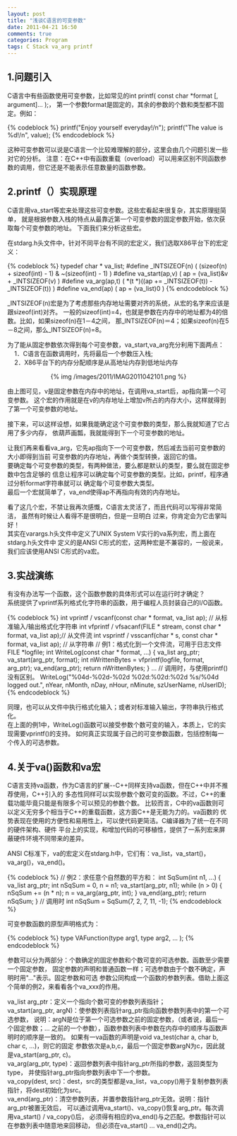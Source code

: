 ```yaml
---
layout: post
title: "浅谈C语言的可变参数"
date: 2011-04-21 16:50
comments: true
categories: Program
tags: C Stack va_arg printf
---
```

<h2>1.问题引入</h2>
<p>
C语言中有些函数使用可变参数，比如常见的int printf( const char *format [, argument]... );，
第一个参数format是固定的，其余的参数的个数和类型都不固定。例如：</p>
{% codeblock %}
printf("Enjoy yourself everyday!/n");
printf("The value is %d!/n", value);
{% endcodeblock %}
<p>这种可变参数可以说是C语言一个比较难理解的部分，这里会由几个问题引发一些对它的分析。
注意：在C++中有函数重载（overload）可以用来区别不同函数参数的调用，但它还是不能表示任意数量的函数参数。</p>

<h2>2.printf（）实现原理</h2>
<p>
C语言用va_start等宏来处理这些可变参数。这些宏看起来很复杂，其实原理挺简单，
就是根据参数入栈的特点从最靠近第一个可变参数的固定参数开始，依次获取每个可变参数的地址。
下面我们来分析这些宏。</p>

<!-- more -->
<p>在stdarg.h头文件中，针对不同平台有不同的宏定义，我们选取X86平台下的宏定义：</p>
{% codeblock %}
typedef char * va_list;
#define _INTSIZEOF(n) ( (sizeof(n) + sizeof(int) - 1) & ~(sizeof(int) - 1) )
#define va_start(ap,v) ( ap = (va_list)&v + _INTSIZEOF(v) )
#define va_arg(ap,t) ( *(t *)((ap += _INTSIZEOF(t)) - _INTSIZEOF(t)) )
#define va_end(ap) ( ap = (va_list)0 )
{% endcodeblock %}
<p>_INTSIZEOF(n)宏是为了考虑那些内存地址需要对齐的系统，从宏的名字来应该是跟sizeof(int)对齐。
一般的sizeof(int)=4，也就是参数在内存中的地址都为4的倍数。比如，如果sizeof(n)在1－4之间，
那_INTSIZEOF(n)＝4；如果sizeof(n)在5－8之间，那么_INTSIZEOF(n)=8。</p>

<p>为了能从固定参数依次得到每个可变参数，va_start,va_arg充分利用下面两点：</br>
&nbsp;&nbsp;&nbsp;&nbsp;1．C语言在函数调用时，先将最后一个参数压入栈;</br>
&nbsp;&nbsp;&nbsp;&nbsp;2．X86平台下的内存分配顺序是从高地址内存到低地址内存</br>
<center>{% img /images/2011/IMAG2011042101.png %}</center></p>

<p>由上图可见，v是固定参数在内存中的地址，在调用va_start后，ap指向第一个可变参数。
这个宏的作用就是在v的内存地址上增加v所占的内存大小，这样就得到了第一个可变参数的地址。</p>

<p>接下来，可以这样设想，如果我能确定这个可变参数的类型，那么我就知道了它占用了多少内存，
依葫芦画瓢，我就能得到下一个可变参数的地址。</p>

<p>让我们再来看看va_arg，它先ap指向下一个可变参数，然后减去当前可变参数的大小即得到当前
可变参数的内存地址，再做个类型转换，返回它的值。</br>
要确定每个可变参数的类型，有两种做法，要么都是默认的类型，要么就在固定参数中包含足够的
信息让程序可以确定每个可变参数的类型。比如，printf，程序通过分析format字符串就可以
确定每个可变参数大类型。</br>
最后一个宏就简单了，va_end使得ap不再指向有效的内存地址。</p>

<p>看了这几个宏，不禁让我再次感慨，C语言太灵活了，而且代码可以写得非常简洁，
虽然有时候让人看得不是很明白，但是一旦明白 过来，你肯定会为它击掌叫好！</br>
其实在varargs.h头文件中定义了UNIX System V实行的va系列宏，而上面在stdarg.h头文件中
定义的是ANSI C形式的宏，这两种宏是不兼容的，一般说来，我们应该使用ANSI C形式的va宏。</p>

<h2>3.实战演练</h2>
<p>有没有办法写一个函数，这个函数参数的具体形式可以在运行时才确定？</br>
系统提供了vprintf系列格式化字符串的函数，用于编程人员封装自己的I/O函数。</p>
{% codeblock %}
int vprintf / vscanf(const char * format, va_list ap); // 从标准输入/输出格式化字符串
int vfprintf / vfsacanf(FILE * stream, const char * format, va_list ap);// 从文件流
int vsprintf / vsscanf(char * s, const char * format, va_list ap); // 从字符串
// 例1：格式化到一个文件流，可用于日志文件
FILE *logfile;
int WriteLog(const char * format, ...)
{
   va_list arg_ptr;
   va_start(arg_ptr, format);
   int nWrittenBytes = vfprintf(logfile, format, arg_ptr);
   va_end(arg_ptr);
   return nWrittenBytes;
}
...
// 调用时，与使用printf()没有区别。
WriteLog("%04d-%02d-%02d %02d:%02d:%02d %s/%04d logged out.", nYear, nMonth, nDay, nHour, nMinute, szUserName, nUserID);
{% endcodeblock %}
<p>同理，也可以从文件中执行格式化输入；或者对标准输入输出，字符串执行格式化。</br>
在上面的例1中，WriteLog()函数可以接受参数个数可变的输入，本质上，它的实现需要vprintf()的支持。
如何真正实现属于自己的可变参数函数，包括控制每一个传入的可选参数。</p>

<h2>4.关于va()函数和va宏</h2>
<p>C语言支持va函数，作为C语言的扩展--C++同样支持va函数，但在C++中并不推荐使用，C++引入的
多态性同样可以实现参数个数可变的函数。不过，C++的重载功能毕竟只能是有限多个可以预见的参数个数。
比较而言，C中的va函数则可以定义无穷多个相当于C++的重载函数，这方面C++是无能为力的。va函数的
优势表现在使用的方便性和易用性上，可以使代码更简洁。C编译器为了统一在不同的硬件架构、硬件
平台上的实现，和增加代码的可移植性，提供了一系列宏来屏蔽硬件环境不同带来的差异。</p>

<p>ANSI C标准下，va的宏定义在stdarg.h中，它们有：va_list，va_start()，va_arg()，va_end()。</p>
{% codeblock %}
// 例2：求任意个自然数的平方和：
int SqSum(int n1, ...)
{
   va_list arg_ptr;
   int nSqSum = 0, n = n1;
   va_start(arg_ptr, n1);
   while (n > 0)
  {
nSqSum += (n * n);
n = va_arg(arg_ptr, int);
  }
  va_end(arg_ptr);
  return nSqSum;
}
// 调用时
int nSqSum = SqSum(7, 2, 7, 11, -1);
{% endcodeblock %}

<p>可变参数函数的原型声明格式为：</p>
{% codeblock %}
type VAFunction(type arg1, type arg2, ... );
{% endcodeblock %}

<p>参数可以分为两部分：个数确定的固定参数和个数可变的可选参数。函数至少需要一个固定参数，
固定参数的声明和普通函数一样；可选参数由于个数不确定，声明时用"..."表示。固定参数和可选
参数公同构成一个函数的参数列表。借助上面这个简单的例2，来看看各个va_xxx的作用。</p>

<p>va_list arg_ptr：定义一个指向个数可变的参数列表指针；</br>
va_start(arg_ptr, argN)：使参数列表指针arg_ptr指向函数参数列表中的第一个可选参数，
说明：argN是位于第一个可选参数之前的固定参数，（或者说，最后一个固定参数；...
之前的一个参数），函数参数列表中参数在内存中的顺序与函数声明时的顺序是一致的。
如果有一va函数的声明是void va_test(char a, char b, char c, ...)，则它的固定
参数依次是a,b,c，最后一个固定参数argN为c，因此就是va_start(arg_ptr, c)。</br>
va_arg(arg_ptr, type)：返回参数列表中指针arg_ptr所指的参数，返回类型为type，
并使指针arg_ptr指向参数列表中下一个参数。</br>
va_copy(dest, src)：dest，src的类型都是va_list，va_copy()用于复制参数列表指针，将dest初始化为src。</br>
va_end(arg_ptr)：清空参数列表，并置参数指针arg_ptr无效。说明：指针arg_ptr被置无效后，
可以通过调用va_start()、va_copy()恢复arg_ptr。每次调用va_start() / va_copy()后，
必须得有相应的va_end()与之匹配。参数指针可以在参数列表中随意地来回移动，
但必须在va_start() ... va_end()之内。</p>

